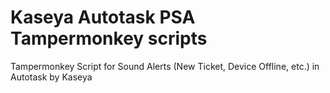 # Kaseya Autotask PSA Tampermonkey scripts
Tampermonkey Script for Sound Alerts (New Ticket, Device Offline, etc.) in Autotask by Kaseya

